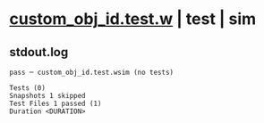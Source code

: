 # [custom_obj_id.test.w](../../../../../tests/valid/custom_obj_id.test.w) | test | sim

## stdout.log
```log
pass ─ custom_obj_id.test.wsim (no tests)

Tests (0)
Snapshots 1 skipped
Test Files 1 passed (1)
Duration <DURATION>
```


